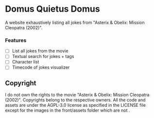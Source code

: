 # Domus Quietus Domus

A website exhaustively listing all jokes from "Asterix & Obelix: Mission Cleopatra (2002)".

### Features

- [ ] List all jokes from the movie
- [ ] Textual search for jokes + tags
- [ ] Character list
- [ ] Timecode of jokes visualizer

## Copyright

I do not own the rights to the movie "Asterix & Obelix: Mission Cleopatra (2002)".
Copyrights belong to the respective owners.
All the code and assets are under the AGPL-3.0 license as specified in the LICENSE file except for the images in the front/assets folder which are not .